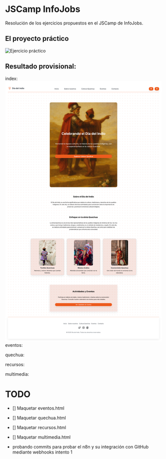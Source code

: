 # JSCamp InfoJobs

Resolución de los ejercicios propuestos en el JSCamp de InfoJobs.

## El proyecto práctico

![Ejercicio práctico](./docs/img/diseño.png)

## Resultado provisional:

index:
![Resultado provisional](./docs/img/resultado_primera_version.png)
eventos:

quechua:

recursos:

multimedia:

# TODO

- [] Maquetar eventos.html
- [] Maquetar quechua.html
- [] Maquetar recursos.html
- [] Maquetar multimedia.html

- probando commits para probar el n8n y su integración con GitHub mediante webhooks intento 1
